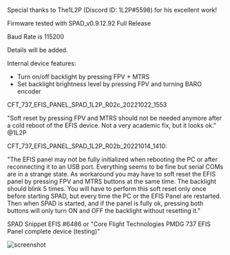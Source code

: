Special thanks to The1L2P (Discord ID: 1L2P#5598) for his excellent work!

Firmware tested with SPAD_v0.9.12.92 Full Release

Baud Rate is 115200

Details will be added.

Internal device features:
- Turn on/off backlight by pressing FPV + MTRS
- Set backlight brightness level by pressing  FPV and turning BARO encoder

CFT_737_EFIS_PANEL_SPAD_1L2P_R02c_20221022_1553

"Soft reset by pressing FPV and MTRS should not be needed anymore after a cold reboot of the EFIS device. Not a very academic fix, but it looks ok." @1L2P

CFT_737_EFIS_PANEL_SPAD_1L2P_R02b_20221014_1410:

"The EFIS panel may not be fully initialized when rebooting the PC or after reconnecting it to an USB port. Everything seems to be fine but serial COMs are in a strange state.
As workaround you may have to soft reset the EFIS panel by pressing FPV and MTRS buttons at the same time. The backlight should blink 5 times.
You will have to perform this soft reset only once before starting SPAD, but every time the PC or the EFIS Panel are restarted.
Then when SPAD is started, and if the panel is fully ok, pressing both buttons will only turn ON and OFF the backlight without resetting it."

SPAD Snippet EFIS #6486 or "Core Flight Technologies PMDG 737 EFIS Panel complete device (testing)"

![screenshot](https://user-images.githubusercontent.com/53659578/193854791-ab4db9c9-fb3a-49d3-8993-2548e0928471.png)
